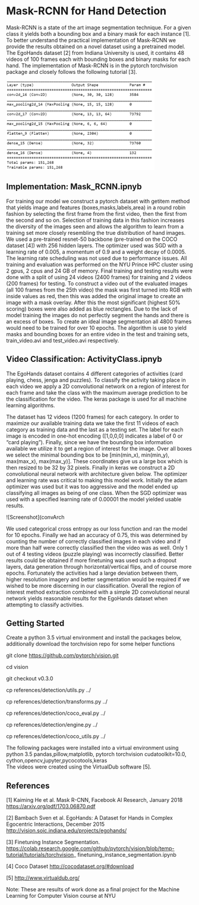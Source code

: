 # Mask-RCNN for Hand Detection
Mask-RCNN is a state of the art image segmentation technique. For a given class it yields both a bounding box and a 
binary mask for each instance [1]. To better understand the practical implementation of Mask-RCNN we provide the results 
obtained on a novel dataset using a pretrained model. The EgoHands dataset [2] from Indiana University is used, it
contains 48 videos of 100 frames each with bounding boxes and binary masks for each hand. The implementation of Mask-RCNN 
is in the pytorch torchvision package and closely follows the following tutorial [3]. 

![Screenshot](convArch2.PNG)

## Implementation: Mask_RCNN.ipnyb
For training our model we construct a pytorch dataset with getitem method that yields image and features (boxes,masks,labels,area) in a round robin fashion by selecting the first frame from the first video, then the first from the second and so on. Selection of training data in this fashion increases the diversity of the images seen and allows the algorithm to learn from a training set more closely resembling the true distribution of hand images. We used a pre-trained resnet-50 backbone (pre-trained on the COCO dataset [4]) with 256 hidden layers. The optimizer used was SGD with a learning rate of 0.005, a momentum of 0.9 and a weight decay of 0.0005. The learning rate scheduling was not used due to performance issues. All training and evaluation was performed on the NYU Prince HPC cluster using 2 gpus, 2 cpus and 24 GB of memory. Final training and testing results were done with a split of using 24 videos (2400 frames) for training and 2 videos (200 frames) for testing. To construct a video out of the evaluated images (all 100 frames from the 25th video) the mask was first turned into RGB with inside values as red, then this was added the original image to create an image with a mask overlay. After this the most significant (highest 50% scoring) boxes were also added as blue rectangles. Due to the lack of model training the images do not perfectly segment the hands and there is an excess of boxes. To create an ideal image segmentation all 4800 frames would need to be trained for over 10 epochs. The algorithm is use to yield masks and bounding boxes for an entire video in the test and training sets, train_video.avi and test_video.avi respectively. 

## Video Classification: ActivityClass.ipnyb
The EgoHands dataset contains 4 different categories of activities (card playing, chess, jenga and puzzles). To classify the activity taking place in each video we apply a 2D convolutional network on a region of interest for each frame and take the class with the maximum average prediction to be the classification for the video. The keras package is used for all machine learning algorithms. 

The dataset has 12 videos (1200 frames) for each category. In order to maximize our available training data we take the first 11 videos of each category as training data and the last as a testing set. The label for each image is encoded in one-hot encoding ([1,0,0,0] indicates a label of 0 or “card playing”). Finally, since we have the bounding box information available we utilize it to get a region of interest for the image. Over all boxes we select the minimal bounding box to be [min(min_x), min(min_y), max(max_x), max(max_y)]. These coordinates give us a large box which is then resized to be 32 by 32 pixels.  Finally in keras we construct a 2D convolutional neural network with architecture given below. The optimizer and learning rate was critical to making this model work. Initially the adam optimizer was used but it was too aggressive and the model ended up classifying all images as being of one class. When the SGD optimizer was used with a specified learning rate of 0.00001 the model yielded usable results.

![Screenshot](convArch

We used categorical cross entropy as our loss function and ran the model for 10 epochs. Finally we had an accuracy of 0.75, this was determined by counting the number of correctly classified images in each video and if more than half were correctly classified then the video was as well. Only 1 out of 4 testing videos (puzzle playing) was incorrectly classified. Better results could be obtained if more finetuning was used such a dropout layers, data generation through horizontal/vertical flips, and of course more epochs. Fortunately the activities had a large deviation between them, higher resolution imagery and better segmentation would be required if we wished to be more discerning in our classification. Overall the region of interest method extraction combined with a simple 2D convolutional neural network yields reasonable results for the EgoHands dataset when attempting to classify activities.  

## Getting Started

Create a python 3.5 virtual environment and install the packages below, additionally download the torchvision repo
for some helper functions

git clone https://github.com/pytorch/vision.git

cd vision

git checkout v0.3.0

cp references/detection/utils.py ../

cp references/detection/transforms.py ../

cp references/detection/coco_eval.py ../

cp references/detection/engine.py ../

cp references/detection/coco_utils.py ../

The following packages were installed into a virtual environment using python 3.5
pandas,pillow,matplotlib, pytorch torchvision cudatoolkit=10.0, cython,opencv,jupyter,pycocotools,keras                                                          
The videos were created using the VirtualDub software [5].


## References

[1] Kaiming He et al. Mask R-CNN, Facebook AI Research,  January 2018 https://arxiv.org/pdf/1703.06870.pdf 
 
[2] Bambach Sven et al. EgoHands: A Dataset for Hands in Complex Egocentric Interactions, December 2015 http://vision.soic.indiana.edu/projects/egohands/ 
 
[3] Finetuning Instance Segmentation.  https://colab.research.google.com/github/pytorch/vision/blob/temp-tutorial/tutorials/torchvision_ finetuning_instance_segmentation.ipynb 
 
[4] Coco Dataset http://cocodataset.org/#download 
 
[5] http://www.virtualdub.org/ 

Note: These are results of work done as a final project for the Machine Learning for Computer Vision course
at NYU

